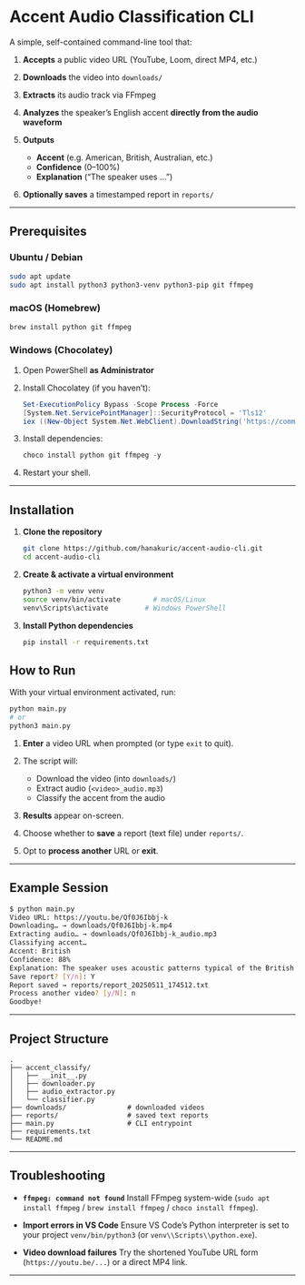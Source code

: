 # Accent Audio Classification CLI

A simple, self-contained command-line tool that:

1. **Accepts** a public video URL (YouTube, Loom, direct MP4, etc.)
2. **Downloads** the video into `downloads/`
3. **Extracts** its audio track via FFmpeg
4. **Analyzes** the speaker’s English accent **directly from the audio waveform**
5. **Outputs**

   * **Accent** (e.g. American, British, Australian, etc.)
   * **Confidence** (0–100%)
   * **Explanation** (“The speaker uses …”)
6. **Optionally saves** a timestamped report in `reports/`

---

## Prerequisites

### Ubuntu / Debian

```bash
sudo apt update
sudo apt install python3 python3-venv python3-pip git ffmpeg
```

### macOS (Homebrew)

```bash
brew install python git ffmpeg
```

### Windows (Chocolatey)

1. Open PowerShell **as Administrator**
2. Install Chocolatey (if you haven’t):

   ```powershell
   Set-ExecutionPolicy Bypass -Scope Process -Force
   [System.Net.ServicePointManager]::SecurityProtocol = 'Tls12'
   iex ((New-Object System.Net.WebClient).DownloadString('https://community.chocolatey.org/install.ps1'))
   ```
3. Install dependencies:

   ```powershell
   choco install python git ffmpeg -y
   ```
4. Restart your shell.

---

## Installation

1. **Clone the repository**

   ```bash
   git clone https://github.com/hanakuric/accent-audio-cli.git
   cd accent-audio-cli
   ```

2. **Create & activate a virtual environment**

   ```bash
   python3 -m venv venv
   source venv/bin/activate        # macOS/Linux
   venv\Scripts\activate         # Windows PowerShell
   ```

3. **Install Python dependencies**

   ```bash
   pip install -r requirements.txt
   ```


## How to Run

With your virtual environment activated, run:

```bash
python main.py
# or
python3 main.py
````

1. **Enter** a video URL when prompted (or type `exit` to quit).
2. The script will:

   * Download the video (into `downloads/`)
   * Extract audio (`<video>_audio.mp3`)
   * Classify the accent from the audio
3. **Results** appear on-screen.
4. Choose whether to **save** a report (text file) under `reports/`.
5. Opt to **process another** URL or **exit**.

---

## Example Session

```bash
$ python main.py
Video URL: https://youtu.be/Qf0J6Ibbj-k
Downloading… → downloads/Qf0J6Ibbj-k.mp4
Extracting audio… → downloads/Qf0J6Ibbj-k_audio.mp3
Classifying accent…
Accent: British
Confidence: 88%
Explanation: The speaker uses acoustic patterns typical of the British accent.
Save report? [Y/n]: Y
Report saved → reports/report_20250511_174512.txt
Process another video? [y/N]: n
Goodbye!
```

---

## Project Structure

```
.
├── accent_classify/
│   ├── __init__.py
│   ├── downloader.py
│   ├── audio_extractor.py
│   └── classifier.py
├── downloads/               # downloaded videos
├── reports/                 # saved text reports
├── main.py                  # CLI entrypoint
├── requirements.txt
└── README.md
```

---

## Troubleshooting

* **`ffmpeg: command not found`**
  Install FFmpeg system-wide (`sudo apt install ffmpeg` / `brew install ffmpeg` / `choco install ffmpeg`).

* **Import errors in VS Code**
  Ensure VS Code’s Python interpreter is set to your project `venv/bin/python3` (or `venv\\Scripts\\python.exe`).

* **Video download failures**
  Try the shortened YouTube URL form (`https://youtu.be/...`) or a direct MP4 link.

---

